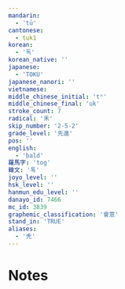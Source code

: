 ```yaml
---
mandarin:
  - 'tū'
cantonese:
  - tuk1
korean:
  - '독'
korean_native: ''
japanese:
  - 'TOKU'
japanese_nanori: ''
vietnamese:
middle_chinese_initial: 'tʰ'
middle_chinese_final: 'uk'
stroke_count: 7
radical: '禾'
skip_number: '2-5-2'
grade_level: '先進'
pos: ''
english:
  - 'bald'
羅馬字: 'tog'
韓文: '톡'
joyo_level: ''
hsk_level: ''
hanmun_edu_level: ''
danayo_id: 7466
mc_id: 3839
graphemic_classification: '會意'
stand_in: 'TRUE'
aliases:
  - '秃'
---
```


# Notes
